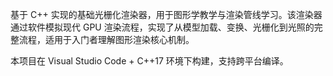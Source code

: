 基于 C++ 实现的基础光栅化渲染器，用于图形学教学与渲染管线学习。该渲染器通过软件模拟现代 GPU 渲染流程，实现了从模型加载、变换、光栅化到光照的完整流程，适用于入门者理解图形渲染核心机制。

本项目在 Visual Studio Code + C++17 环境下构建，支持跨平台编译。
